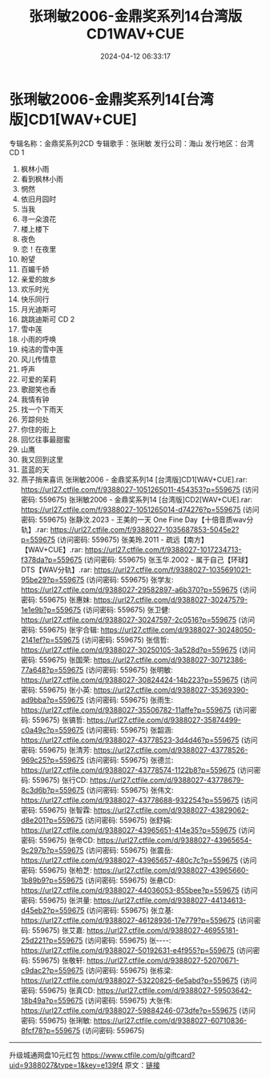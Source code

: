 ﻿---
title: 张琍敏2006-金鼎奖系列14台湾版CD1WAV+CUE
date: 2024-04-12 06:33:17
categories: WAV车载音乐、镜像
tags: 华语中文
---
# 张琍敏2006-金鼎奖系列14[台湾版]CD1[WAV+CUE]

专辑名称：金鼎奖系列2CD
专辑歌手：张琍敏
发行公司：海山
发行地区：台湾
CD 1
01. 枫林小雨
02. 看到枫林小雨
03. 惘然
04. 依旧月园时
05. 当我
06. 寻一朵浪花
07. 楼上楼下
08. 夜色
09. 恋！在夜里
10. 盼望
11. 百媚千娇
12. 亲爱的故乡
13. 欢乐时光
14. 快乐同行
15. 月光迪斯可
16. 跳跳迪斯可
CD 2
01. 雪中莲
02. 小雨的呼唤
03. 纯洁的雪中莲
04. 风儿传情意
05. 呼声
06. 可爱的茉莉
07. 歌甜笑也香
08. 我情有钟
09. 找一个下雨天
10. 芳踪何处
11. 你住的街上
12. 回忆往事最甜蜜
13. 山鹰
14. 我又回到这里
15. 蓝蓝的天
16. 燕子捎来喜讯
张琍敏2006 - 金鼎奖系列14 [台湾版]CD1[WAV+CUE].rar: https://url27.ctfile.com/f/9388027-1051265011-454353?p=559675
(访问密码: 559675)
张琍敏2006 - 金鼎奖系列14 [台湾版]CD2[WAV+CUE].rar: https://url27.ctfile.com/f/9388027-1051265014-d74276?p=559675
(访问密码: 559675)
张静汶.2023 - 王美的一天 One Fine Day【十倍音质wav分轨】.rar: https://url27.ctfile.com/f/9388027-1035687853-5045e2?p=559675
(访问密码: 559675)
张美玲.2011 - 疏远【南方】【WAV+CUE】.rar: https://url27.ctfile.com/f/9388027-1017234713-f378da?p=559675
(访问密码: 559675)
张玉华.2002 - 属于自己【环球】DTS【WAV分轨】.rar: https://url27.ctfile.com/f/9388027-1035691021-95be29?p=559675
(访问密码: 559675)
张学友: https://url27.ctfile.com/d/9388027-29582897-a6b370?p=559675
(访问密码: 559675)
张惠妹: https://url27.ctfile.com/d/9388027-30247579-1e1e9b?p=559675
(访问密码: 559675)
张卫健: https://url27.ctfile.com/d/9388027-30247597-2c0516?p=559675
(访问密码: 559675)
张宇合辑: https://url27.ctfile.com/d/9388027-30248050-2141ef?p=559675
(访问密码: 559675)
张信哲: https://url27.ctfile.com/d/9388027-30250105-3a528d?p=559675
(访问密码: 559675)
张国荣: https://url27.ctfile.com/d/9388027-30712386-77a648?p=559675
(访问密码: 559675)
张明敏: https://url27.ctfile.com/d/9388027-30824424-14b223?p=559675
(访问密码: 559675)
张小英: https://url27.ctfile.com/d/9388027-35369390-ad9bba?p=559675
(访问密码: 559675)
张雨生: https://url27.ctfile.com/d/9388027-35506782-11affe?p=559675
(访问密码: 559675)
张镐哲: https://url27.ctfile.com/d/9388027-35874499-c0a49c?p=559675
(访问密码: 559675)
张韶涵: https://url27.ctfile.com/d/9388027-43778523-3d4d46?p=559675
(访问密码: 559675)
张清芳: https://url27.ctfile.com/d/9388027-43778526-969c25?p=559675
(访问密码: 559675)
张德兰: https://url27.ctfile.com/d/9388027-43778574-1122b8?p=559675
(访问密码: 559675)
张行CD: https://url27.ctfile.com/d/9388027-43778679-8c3d6b?p=559675
(访问密码: 559675)
张伟文: https://url27.ctfile.com/d/9388027-43778688-932254?p=559675
(访问密码: 559675)
张智霖: https://url27.ctfile.com/d/9388027-43829062-d8e201?p=559675
(访问密码: 559675)
张舒娟: https://url27.ctfile.com/d/9388027-43965651-414e35?p=559675
(访问密码: 559675)
张帝CD: https://url27.ctfile.com/d/9388027-43965654-9c297b?p=559675
(访问密码: 559675)
张震岳: https://url27.ctfile.com/d/9388027-43965657-480c7c?p=559675
(访问密码: 559675)
张柏芝: https://url27.ctfile.com/d/9388027-43965660-1b89b9?p=559675
(访问密码: 559675)
张悬CD: https://url27.ctfile.com/d/9388027-44036053-855bee?p=559675
(访问密码: 559675)
张洪量: https://url27.ctfile.com/d/9388027-44134613-d45eb2?p=559675
(访问密码: 559675)
张立基: https://url27.ctfile.com/d/9388027-46128936-17e779?p=559675
(访问密码: 559675)
张艾嘉: https://url27.ctfile.com/d/9388027-46955181-25d221?p=559675
(访问密码: 559675)
张----: https://url27.ctfile.com/d/9388027-50192631-e4f955?p=559675
(访问密码: 559675)
张敬轩: https://url27.ctfile.com/d/9388027-52070671-c9dac2?p=559675
(访问密码: 559675)
张栋梁: https://url27.ctfile.com/d/9388027-53220825-6e5abd?p=559675
(访问密码: 559675)
张真CD: https://url27.ctfile.com/d/9388027-59503642-18b49a?p=559675
(访问密码: 559675)
大张伟: https://url27.ctfile.com/d/9388027-59884246-073dfe?p=559675
(访问密码: 559675)
张琍敏: https://url27.ctfile.com/d/9388027-60710836-8fcf78?p=559675
(访问密码: 559675)
****************************************************
升级城通网盘10元红包 https://www.ctfile.com/p/giftcard?uid=9388027&type=1&key=e139f4
原文：[链接](https://blog.sina.com.cn/s/blog_1647c7e7601031544.html)
